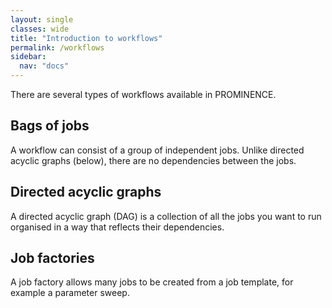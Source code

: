 ```yaml
---
layout: single
classes: wide
title: "Introduction to workflows"
permalink: /workflows
sidebar:
  nav: "docs"
---
```


There are several types of workflows available in PROMINENCE.

## Bags of jobs
A workflow can consist of a group of independent jobs. Unlike directed acyclic graphs (below), there are no dependencies between the jobs.

## Directed acyclic graphs
A directed acyclic graph (DAG) is a collection of all the jobs you want to run organised in a way that reflects their dependencies.

## Job factories
A job factory allows many jobs to be created from a job template, for example a parameter sweep.
